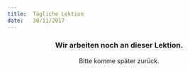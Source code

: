 ```yaml
---
title:  Tägliche Lektion
date:   30/11/2017
---
```


### <center>Wir arbeiten noch an dieser Lektion.</center>
<center>Bitte komme später zurück.</center>